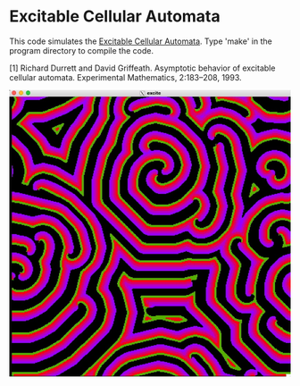 
# Excitable Cellular Automata

This code simulates the [Excitable Cellular Automata](https://projecteuclid.org/journals/experimental-mathematics/volume-2/issue-3/Asymptotic-behavior-of-excitable-cellular-automata/em/1062620830.full). Type 'make'
in the program directory to compile the code.

[1] Richard Durrett and David Griffeath. Asymptotic behavior of excitable cellular automata. Experimental Mathematics, 2:183–208, 1993.

![](images/excitable.jpg)

